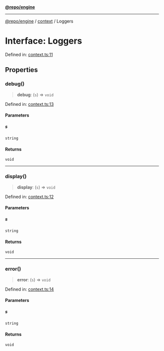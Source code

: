 [**@repo/engine**](../../README.md)

***

[@repo/engine](../../modules.md) / [context](../README.md) / Loggers

# Interface: Loggers

Defined in: [context.ts:11](https://github.com/alexqguo/drinking-board-game-v3/blob/9a70d62b892d55900c751cb96ba0b5f10d32ed98/packages/engine/src/context.ts#L11)

## Properties

### debug()

> **debug**: (`s`) => `void`

Defined in: [context.ts:13](https://github.com/alexqguo/drinking-board-game-v3/blob/9a70d62b892d55900c751cb96ba0b5f10d32ed98/packages/engine/src/context.ts#L13)

#### Parameters

##### s

`string`

#### Returns

`void`

***

### display()

> **display**: (`s`) => `void`

Defined in: [context.ts:12](https://github.com/alexqguo/drinking-board-game-v3/blob/9a70d62b892d55900c751cb96ba0b5f10d32ed98/packages/engine/src/context.ts#L12)

#### Parameters

##### s

`string`

#### Returns

`void`

***

### error()

> **error**: (`s`) => `void`

Defined in: [context.ts:14](https://github.com/alexqguo/drinking-board-game-v3/blob/9a70d62b892d55900c751cb96ba0b5f10d32ed98/packages/engine/src/context.ts#L14)

#### Parameters

##### s

`string`

#### Returns

`void`
